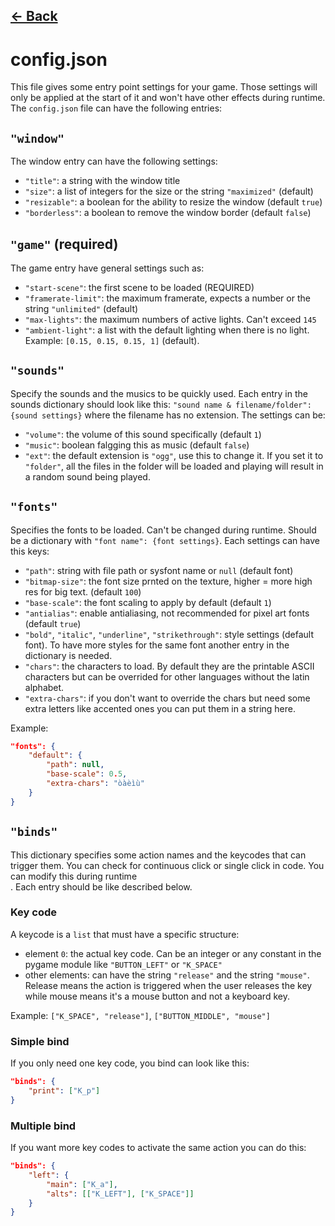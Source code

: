 ## [<- Back](PGL.md)

# config.json

This file gives some entry point settings for your game. Those settings will only be applied at the start of it and won't have other effects during runtime.<br>
The `config.json` file can have the following entries:

## `"window"`

The window entry can have the following settings:

- `"title"`: a string with the window title
- `"size"`: a list of integers for the size or the string `"maximized"` (default)
- `"resizable"`: a boolean for the ability to resize the window (default `true`)
- `"borderless"`: a boolean to remove the window border (default `false`)

## `"game"` (required)

The game entry have general settings such as:

- `"start-scene"`: the first scene to be loaded (REQUIRED)
- `"framerate-limit"`: the maximum framerate, expects a number or the string `"unlimited"` (default)
- `"max-lights"`: the maximum numbers of active lights. Can't exceed `145`
- `"ambient-light"`: a list with the default lighting when there is no light. Example: `[0.15, 0.15, 0.15, 1]` (default).

## `"sounds"`

Specify the sounds and the musics to be quickly used. 
Each entry in the sounds dictionary should look like this: `"sound name & filename/folder": {sound settings}`
where the filename has no extension. The settings can be:
- `"volume"`: the volume of this sound specifically (default `1`) 
- `"music"`: boolean falgging this as music (default `false`)
- `"ext"`: the default extension is `"ogg"`, use this to change it. If you set it to `"folder"`, all the files in the folder will be loaded and playing will result in a random sound being played.

## `"fonts"`

Specifies the fonts to be loaded. Can't be changed during runtime.
Should be a dictionary with `"font name": {font settings}`. Each settings can have this keys:

- `"path"`: string with file path or sysfont name or `null` (default font)
- `"bitmap-size"`: the font size prnted on the texture, higher = more high res for big text. (default `100`)
- `"base-scale"`: the font scaling to apply by default (default `1`)
- `"antialias"`: enable antialiasing, not recommended for pixel art fonts (default `true`)
- `"bold"`, `"italic"`, `"underline"`, `"strikethrough"`: style settings (default font). To have more styles for the same font another entry in the dictionary is needed.
- `"chars"`: the characters to load. By default they are the printable ASCII characters but can be overrided for other languages without the latin alphabet.
- `"extra-chars"`: if you don't want to override the chars but need some extra letters like accented ones you can put them in a string here.

Example:

```json
"fonts": {
    "default": {
        "path": null,
        "base-scale": 0.5,
        "extra-chars": "òàèìù"
    }
}
```

## `"binds"`

This dictionary specifies some action names and the keycodes that can trigger them.
You can check for continuous click or single click in code. You can modify this during runtime<br>.
Each entry should be like described below.

### Key code

A keycode is a `list` that must have a specific structure:

- element `0`: the actual key code. Can be an integer or any constant in the pygame module like `"BUTTON_LEFT"` or `"K_SPACE"`
- other elements: can have the string `"release"` and the string `"mouse"`. Release means the action is triggered when the user releases the key while mouse means it's a mouse button and not a keyboard key.

Example: `["K_SPACE", "release"]`, `["BUTTON_MIDDLE", "mouse"]`

### Simple bind

If you only need one key code, you bind can look like this:

```json
"binds": {
    "print": ["K_p"]
}
```

### Multiple bind

If you want more key codes to activate the same action you can do this:

```json
"binds": {
    "left": {
        "main": ["K_a"],
        "alts": [["K_LEFT"], ["K_SPACE"]]
    }
}
```
